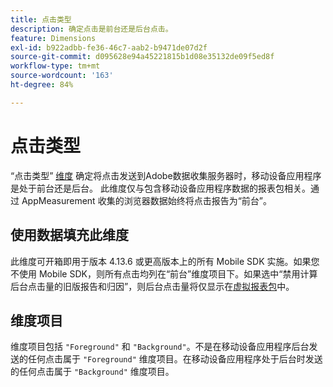 ```yaml
---
title: 点击类型
description: 确定点击是前台还是后台点击。
feature: Dimensions
exl-id: b922adbb-fe36-46c7-aab2-b9471de07d2f
source-git-commit: d095628e94a45221815b1d08e35132de09f5ed8f
workflow-type: tm+mt
source-wordcount: '163'
ht-degree: 84%

---
```


# 点击类型

“点击类型” [维度](overview.md) 确定将点击发送到Adobe数据收集服务器时，移动设备应用程序是处于前台还是后台。 此维度仅与包含移动设备应用程序数据的报表包相关。通过 AppMeasurement 收集的浏览器数据始终将点击报告为“前台”。

## 使用数据填充此维度

此维度可开箱即用于版本 4.13.6 或更高版本上的所有 Mobile SDK 实施。如果您不使用 Mobile SDK，则所有点击均列在“前台”维度项目下。如果选中“禁用计算后台点击量的旧版报告和归因”，则后台点击量将仅显示在[虚拟报表包](../vrs/vrs-mobile-visit-processing.md)中。

## 维度项目

维度项目包括 `"Foreground"` 和 `"Background"`。不是在移动设备应用程序后台发送的任何点击属于 `"Foreground"` 维度项目。在移动设备应用程序处于后台时发送的任何点击属于 `"Background"` 维度项目。
